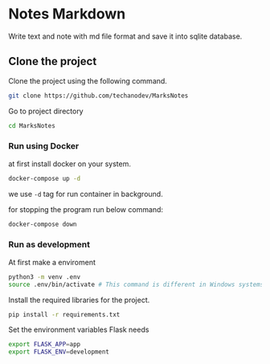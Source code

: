 # Notes Markdown

Write text and note with md file format and save it into sqlite database.

## Clone the project

Clone the project using the following command.

```bash
git clone https://github.com/techanodev/MarksNotes
```

Go to project directory

```bash
cd MarksNotes
```

### Run using Docker
at first install docker on your system.

```bash
docker-compose up -d
```

we use `-d` tag for run container in background.

for stopping the program run below command:

```bash
docker-compose down
```

### Run as development

At first make a enviroment

```bash
python3 -m venv .env
source .env/bin/activate # This command is different in Windows systems.
```

Install the required libraries for the project.

```bash
pip install -r requirements.txt
```

Set the environment variables Flask needs 

```bash 
export FLASK_APP=app
export FLASK_ENV=development
```
